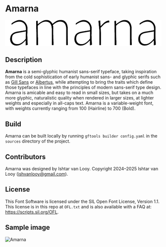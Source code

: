 # Amarna

![Amarna](documentation/Amarna-variable.gif)

## Description
**Amarna** is a semi-glyphic humanist sans-serif typeface, taking inspiration from the cold sophistication of early humanist sans- and glyphic serifs such as [Gill Sans](https://en.wikipedia.org/wiki/Gill_Sans/) or [Albertus](https://en.wikipedia.org/wiki/Albertus_(typeface)), while attempting to bring the traits which define those typefaces in line with the principles of modern sans-serif type design. Amarna is amicable and easy to read in small sizes, but takes on a much more glyphic, naturalistic quality when rendered in larger sizes, at lighter weights and especially in all-caps text.
Amarna is a variable-weight font, with weights currently ranging from 100 (Hairline) to 700 (Bold).

## Build
Amarna can be built locally by running
```gftools builder config.yaml```
in the `sources` directory of the project.

## Contributors
Amarna was designed by Ishtar van Looy.
Copyright 2024–2025 Ishtar van Looy (ishvanlooy@gmail.com).

## License
This Font Software is licensed under the SIL Open Font License, Version 1.1. This license is in this repo at `OFL.txt` and is also available with a FAQ at: https://scripts.sil.org/OFL.

## Sample image
![Amarna](documentation/Amarna-2.png)